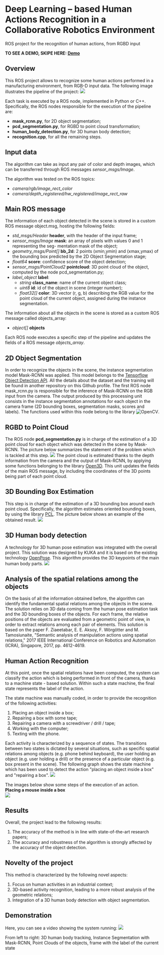 # Deep Learning – based Human Actions Recognition in a Collaborative Robotics Environment
ROS project for the recognition of human actions, from RGBD input

**TO SEE A DEMO, SKIPE HERE: [Demo](#demonstration)**

## Overview
This ROS project allows to recognize some human actions performed in a manufacturing environment, from RGB-D input data.
The following image illustrates the pipeline of the project:
![](images/pipeline.png)

Each task is executed by a ROS node, implemented in Python or C++.
Specifically, the ROS nodes responsible for the execution of the pipeline are:
* **mask_rcnn.py**, for 2D object segmentation;
* **pcd_segmentation.py**, for RGBD to point cloud transformation;
* **human_body_detection.py**, for 3D human body detection;
* **recognition.cpp**, for all the remaining steps.

## Input data
The algorithm can take as input any pair of color and depth images, which can be transferred through ROS messages _sensor_msgs/Image_.

The algorithm was tested on the ROS topics: 
- _camera/rgb/image_rect_color_
- _camera/depth_registered/hw_registered/image_rect_raw_

## Main ROS message
The information of each object detected in the scene is stored in a custom ROS message object.msg, hosting the following fields:
* _std_msgs/Header_ **header**, with the header of the input frame;
* _sensor_msgs/Image_ **mask**: an array of pixels with values 0 and 1 representing the seg-
mentation mask of the object;
* _geometry_msgs/Point[]_ **bb_2d**: 2 points (xmin,ymin) and (xmax,ymax) of the bounding
box predicted by the 2D Object Segmentation stage;
* _float64_ **score**: confidence score of the object detection;
* _sensor_msgs/PointCloud2_ **pointcloud**: 3D point cloud of the object, computed by the
node pcd_segmentation.py;
* _label_object_ **label**:
  - _string_ **class_name**: name of the current object class;
  - _uint8_ **id**: id of the object in scene (integer number);
  - _float32[]_ **color**: 3D vector (r, g, b) describing the RGB value for the point cloud of
    the current object, assigned during the instance segmentation.

The information about all the objects in the scene is stored as a custom ROS message called objects_array: 
- _object[]_ **objects**

Each ROS node executes a specific step of the pipeline and updates the fields of a ROS message _objects_array_.

## 2D Object Segmentation
In order to recognize the objects in the scene, the instance segmentation model Mask-RCNN was applied.
This model belongs to the [Tensorflow Object Detection API](https://github.com/tensorflow/models/tree/master/research/object_detection).
All the details about the dataset and the training will be found in another repository on this Github profile.
The first ROS node mask_rcnn.py is responsible for the inference of Mask-RCNN on the RGB input from the camera.
The output produced by this processing unit consists in the instance segmentation annotations for each object in the camera frame (2D bounding boxes, segmentation masks, scores and labels).
The functions used within this node belong to the library ![OpenCV](https://github.com/opencv/opencv).

## RGBD to Point Cloud
The ROS node **pcd_segmentation.py** is in charge of the estimation of a 3D point cloud for each object which was detected in the scene by Mask-RCNN.
The picture below summarizes the statement of the problem which is tackled at this step.
![](images/2D-3D_problem.JPG)
The point cloud is estimated thanks to the depth information from the camera and the output of Mask-RCNN, by applying some functions belonging to the library [Open3D](https://github.com/intel-isl/Open3D).
This unit updates the fields of the main ROS message, by including the coordinates of the 3D points being part of each point cloud.

## 3D Bounding Box Estimation
This step is in charge of the estimation of a 3D bounding box around each point cloud.
Specifically, the algorithm estimates oriented bounding boxes, by using the library [PCL](https://github.com/PointCloudLibrary/pcl).
The picture below shows an example of the obtained result.
![](images/obb.png)


## 3D Human body detection
A technology for 3D human pose estimation was integrated with the overall project.
This solution was designed by KUKA and it is based on the existing technology [OpenPose](https://github.com/CMU-Perceptual-Computing-Lab/openpose).
This algorithm provides the 3D keypoints of the main human body parts.
![](images/human_example.png)

## Analysis of the spatial relations among the objects
On the basis of all the information obtained before, the algorithm can identify the fundamental spatial relations among the objects in the scene.
The solution relies on 3D data coming from the human pose estimation task and the 3D bounding boxes of the objects.
For each frame, the relative positions of the objects are evaluated from a geometric point of view, in order to extract relations among each pair of elements.
This solution is based on the paper F. Ziaeetabar, E. E. Aksoy, F. Wörgötter and M. Tamosiunaite, "Semantic analysis of manipulation actions using spatial relations," 2017 IEEE International Conference on Robotics and Automation (ICRA), Singapore, 2017, pp. 4612-4619.

## Human Action Recognition
At this point, once the spatial relations have been computed, the system can classify the action which is being performed in front of the camera, thanks to a machine state - based solution. Within such a state machine, the final state represents the label of the action.

The state machine was manually coded, in order to provide the recognition of the following activities:
1. Placing an object inside a box;
2. Repairing a box with some tape;
3. Repairing a camera with a screwdriver / drill / tape;
4. Working with the computer;
5. Texting with the phone.

Each activity is characterized by a sequence of states. The transitions between two states is dictated by several situations, such as specific spatial relations among objects (e.g. phone behind keyboard), the user holding an object (e.g. user holding a drill) or the presence of a particular object (e.g. box present in the scene).
The following graph shows the state machine which has been used to detect the action "placing an object inside a box" and "repairing a box".
![](images/state_machine.PNG)

The images below show some steps of the execution of an action.  
**Placing a mouse inside a box**  
![](images/scheme_1.JPG)

## Results
Overall, the project lead to the following results:
1. The accuracy of the method is in line with state-of-the-art research papers;
2. The accuracy and robustness of the algorithm is strongly affected by the accuracy of the object detection.

## Novelty of the project
This method is characterized by the following novel aspects:
1. Focus on human activities in an industrial context;
2. 3D-based activity recognition, leading to a more robust analysis of the geometric relations;
3. Integration of a 3D human body detection with object segmentation.


## Demonstration
Here, you can see a video showing the system running:
![](images/final_action_1.gif)

From left to right: 3D human body tracking, Instance Segmentation with Mask-RCNN, Point Clouds of the objects, frame with the label of the current state
